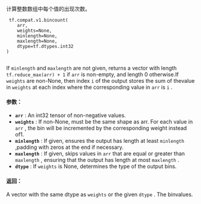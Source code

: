 计算整数数组中每个值的出现次数。

```
 tf.compat.v1.bincount(
    arr,
    weights=None,
    minlength=None,
    maxlength=None,
    dtype=tf.dtypes.int32
)
 
```

If  `minlength`  and  `maxlength`  are not given, returns a vector with length `tf.reduce_max(arr) + 1`  if  `arr`  is non-empty, and length 0 otherwise.If  `weights`  are non-None, then index  `i`  of the output stores the sum of thevalue in  `weights`  at each index where the corresponding value in  `arr`  is `i` .

#### 参数：
- **`arr`** : An int32 tensor of non-negative values.
- **`weights`** : If non-None, must be the same shape as arr. For each value in `arr` , the bin will be incremented by the corresponding weight instead of1.
- **`minlength`** : If given, ensures the output has length at least  `minlength` ,padding with zeros at the end if necessary.
- **`maxlength`** : If given, skips values in  `arr`  that are equal or greater than `maxlength` , ensuring that the output has length at most  `maxlength` .
- **`dtype`** : If  `weights`  is None, determines the type of the output bins.


#### 返回：
A vector with the same dtype as  `weights`  or the given  `dtype` . The binvalues.

